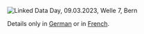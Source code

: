 ![Linked Data Day, 09.03.2023, Welle 7, Bern](/static-assets/img/linked-data-day-2023.jpg)

Details only in [German](?lang=de) or in [French](?lang=fr).
